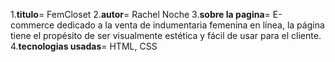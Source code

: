 1.**titulo**= FemCloset
2.**autor**= Rachel Noche
3.**sobre la pagina**= E-commerce dedicado a la venta de indumentaria femenina en línea, la página tiene el propésito de ser visualmente estética y fácil de usar para el cliente.
4.**tecnologias usadas**= HTML, CSS
